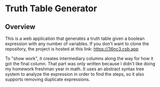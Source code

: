# Truth Table Generator

## Overview
This is a web application that generates a truth table given a boolean expression with any number of variables.
If you don't want to clone the repository, the project is hosted at this link: https://36nc3.csb.app

To "show work", it creates intermediary columns along the way for how it got the final column. That part was only written because I didn't like doing my homework freshman year in math. It uses an abstract syntax tree system to analyze the expression in order to find the steps, so it also supports removing duplicate expressions.
